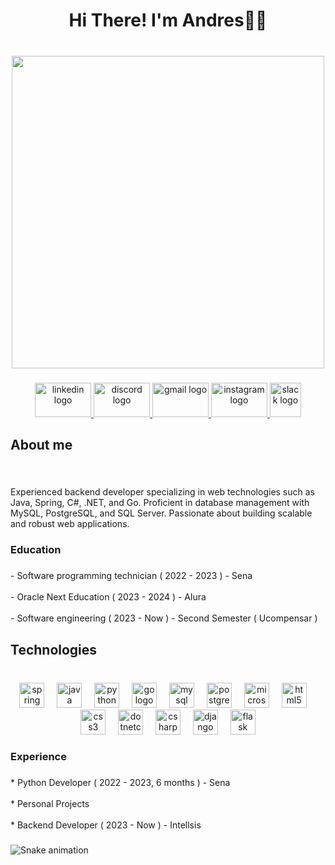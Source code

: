 <h1 align="center">Hi There! I'm Andres👋🏻</h1>

###

<br clear="both">

<div align="center">
  <img height="500" src="https://pbs.twimg.com/media/GLzN9KkWgAAw_BU?format=jpg&name=small"  />
</div>

###

<div align="center">
  <a href="www.linkedin.com/in/andres-fonseca-ochoa" target="_blank">
    <img src="https://raw.githubusercontent.com/maurodesouza/profile-readme-generator/master/src/assets/icons/social/linkedin/default.svg" width="90" height="55" alt="linkedin logo"  />
  </a>
  <a href="fonsi13" target="_blank">
    <img src="https://raw.githubusercontent.com/maurodesouza/profile-readme-generator/master/src/assets/icons/social/discord/default.svg" width="90" height="55" alt="discord logo"  />
  </a>
  <a href="andresitofonseca13@gmail.com" target="_blank">
    <img src="https://raw.githubusercontent.com/maurodesouza/profile-readme-generator/master/src/assets/icons/social/gmail/default.svg" width="90" height="55" alt="gmail logo"  />
  </a>
  <a href="https://www.instagram.com/andresfonseca503/" target="_blank">
    <img src="https://raw.githubusercontent.com/maurodesouza/profile-readme-generator/master/src/assets/icons/social/instagram/default.svg" width="90" height="55" alt="instagram logo"  />
  </a>
  <a href="Andres Felipe Fonseca Ochoa" target="_blank">
    <img src="https://raw.githubusercontent.com/maurodesouza/profile-readme-generator/master/src/assets/icons/social/slack/default.svg" width="50" height="55" alt="slack logo"  />
  </a>
</div>

###

<h2 align="left">About me</h2>

###

<br clear="both">

<p align="left">Experienced backend developer specializing in web technologies such as Java, Spring, C#, .NET, and Go. Proficient in database management with MySQL, PostgreSQL, and SQL Server. Passionate about building scalable and robust web applications.</p>

###

<h3 align="left">Education</h3>

###

<p align="left">- Software programming technician ( 2022 - 2023 ) - Sena<br><br>-  Oracle Next Education ( 2023 - 2024 ) - Alura<br><br>- Software engineering ( 2023 - Now ) - Second Semester ( Ucompensar )</p>

###

<h2 align="left">Technologies</h2>

###

<br clear="both">

<div align="center">
  <img src="https://cdn.jsdelivr.net/gh/devicons/devicon/icons/spring/spring-original.svg" height="40" alt="spring logo"  />
  <img width="12" />
  <img src="https://cdn.jsdelivr.net/gh/devicons/devicon/icons/java/java-original.svg" height="40" alt="java logo"  />
  <img width="12" />
  <img src="https://cdn.jsdelivr.net/gh/devicons/devicon/icons/python/python-original.svg" height="40" alt="python logo"  />
  <img width="12" />
  <img src="https://cdn.jsdelivr.net/gh/devicons/devicon/icons/go/go-original-wordmark.svg" height="40" alt="go logo"  />
  <img width="12" />
  <img src="https://cdn.jsdelivr.net/gh/devicons/devicon/icons/mysql/mysql-original.svg" height="40" alt="mysql logo"  />
  <img width="12" />
  <img src="https://cdn.jsdelivr.net/gh/devicons/devicon/icons/postgresql/postgresql-original.svg" height="40" alt="postgresql logo"  />
  <img width="12" />
  <img src="https://cdn.jsdelivr.net/gh/devicons/devicon/icons/microsoftsqlserver/microsoftsqlserver-plain-wordmark.svg" height="40" alt="microsoftsqlserver logo"  />
  <img width="12" />
  <img src="https://cdn.jsdelivr.net/gh/devicons/devicon/icons/html5/html5-original.svg" height="40" alt="html5 logo"  />
  <img width="12" />
  <img src="https://cdn.jsdelivr.net/gh/devicons/devicon/icons/css3/css3-original.svg" height="40" alt="css3 logo"  />
  <img width="12" />
  <img src="https://cdn.jsdelivr.net/gh/devicons/devicon/icons/dotnetcore/dotnetcore-original.svg" height="40" alt="dotnetcore logo"  />
  <img width="12" />
  <img src="https://cdn.jsdelivr.net/gh/devicons/devicon/icons/csharp/csharp-original.svg" height="40" alt="csharp logo"  />
  <img width="12" />
  <img src="https://cdn.jsdelivr.net/gh/devicons/devicon/icons/django/django-plain.svg" height="40" alt="django logo"  />
  <img width="12" />
  <img src="https://cdn.jsdelivr.net/gh/devicons/devicon/icons/flask/flask-original.svg" height="40" alt="flask logo"  />
</div>

###

<h3 align="left">Experience</h3>

###

<p align="left">* Python Developer ( 2022 - 2023, 6 months ) - Sena <br><br> * Personal Projects<br><br> * Backend Developer ( 2023 - Now ) - Intellsis</p>

###

<img src="https://raw.githubusercontent.com/AndresFonseca13/AndresFonseca13/output/snake.svg" alt="Snake animation" />

###
